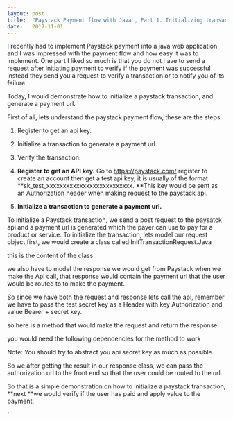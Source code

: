 ```yaml
---
layout:	post
title:	"Paystack Payment flow with Java , Part 1. Initializing transactions"
date:	2017-11-01
---
```


I recently had to implement Paystack payment into a java web application and I was impressed with the payment flow and how easy it was to implement. One part I liked so much is that you do not have to send a request after initiating payment to verify if the payment was successful instead they send you a request to verify a transaction or to notify you of its failure.

Today, I would demonstrate how to initialize a paystack transaction, and generate a payment url.

First of all, lets understand the paystack payment flow, these are the steps.

1. Register to get an api key.
2. Initialize a transaction to generate a payment url.
3. Verify the transaction.
4. **Register to get an API key.**
Go to <https://paystack.com/> register to create an account then get a test api key, it is usually of the format **sk\_test\_xxxxxxxxxxxxxxxxxxxxxxxxxx. **This key would be sent as an Authorization header when making request to the paystack api.

2. **Initialize a transaction to generate a payment url.**

To initialize a Paystack transaction, we send a post request to the paysatck api and a payment url is generated which the payer can use to pay for a product or service. To initialize the transaction, lets model our request object first, we would create a class called InitTransactionRequest.Java

this is the content of the class

we also have to model the response we would get from Paystack when we make the Api call, that response would contain the payment url that the user would be routed to to make the payment.

So since we have both the request and response lets call the api, remember we have to pass the test secret key as a Header with key Authorization and value Bearer + secret key.

so here is a method that would make the request and return the response

you would need the following dependencies for the method to work

Note: You should try to abstract you api secret key as much as possible.

So we after getting the result in our response class, we can pass the authorization url to the front end so that the user could be routed to the url.

So that is a simple demonstration on how to initialize a paystack transaction, **next **we would verify if the user has paid and apply value to the payment.

'